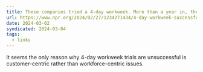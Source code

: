 ```yaml
---
title: These companies tried a 4-day workweek. More than a year in, they still love it
url: https://www.npr.org/2024/02/27/1234271434/4-day-workweek-successful-a-year-later-in-uk
date: 2024-03-02
syndicated: 2024-03-04
tags:
  - links
---
```


It seems the only reason why 4-day workweek trials are unsuccessful is customer-centric rather than workforce-centric issues.
